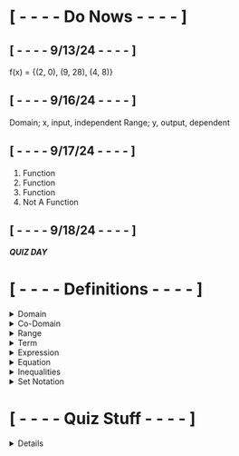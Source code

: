 # [ - - - - Do Nows - - - - ] 

## [ - - - - 9/13/24 - - - - ]


f(x) = {(2, 0), (9, 28), (4, 8)}


## [ - - - - 9/16/24 - - - - ]


Domain;
    x, input, independent
Range;
    y, output, dependent


## [ - - - - 9/17/24 - - - - ]

1. Function
2. Function
3. Function
4. Not A Function

## [ - - - - 9/18/24 - - - - ]

***QUIZ DAY***


# [ - - - - Definitions - - - - ]

<details>
<summary>Domain</summary>
Input
</details>

<details>
<summary>Co-Domain</summary>
Possible output
</details>

<details>
<summary>Range</summary>
Output
</details>

<details>
<summary>Term</summary>
Number / Product of a number and variable
</details>

<details>
<summary>Expression</summary>
One of many terms
</details>

<details>
<summary>Equation</summary>
Both sides of the equals sign are the same value
</details>

<details>
<summary>Inequalities</summary>
One value is greater or less than the other | < > ≥ ≤
</details>

<details>
<summary>Set Notation</summary>
{y ≥ -2}, {x ≤ ℝ}
</details>





# [ - - - - Quiz Stuff - - - - ]

<details>

## Sept. 18 Quiz

 - Number Sets
 
 - Function
 
 - Interval Notation
 
 - Definitions
 
 - 1 to 1
 
 - Set Notation
 
 - Inequalities
 
 - Terms
 
 - Expressions

 - Relations

</details>
